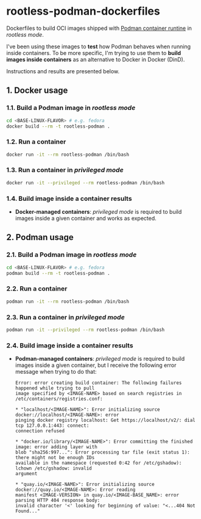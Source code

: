 # rootless-podman-dockerfiles

Dockerfiles to build OCI images shipped with [Podman container
runtine](https://podman.io/) in _rootless mode_.

I've been using these images to __test__ how Podman behaves when running inside
containers. To be more specific, I'm trying to use them to __build images inside
containers__ as an alternative to Docker in Docker (DinD).

Instructions and results are presented below.

## 1. Docker usage

### 1.1. Build a Podman image in _rootless mode_

```sh
cd <BASE-LINUX-FLAVOR> # e.g. fedora
docker build --rm -t rootless-podman .
```

### 1.2. Run a container

```sh
docker run -it --rm rootless-podman /bin/bash
```

### 1.3. Run a container in _privileged mode_

```sh
docker run -it --privileged --rm rootless-podman /bin/bash
```

### 1.4. Build image inside a container results

* __Docker-managed containers__: _privileged mode_ is required to build images
  inside a given container and works as expected.

## 2. Podman usage

### 2.1. Build a Podman image in _rootless mode_

```sh
cd <BASE-LINUX-FLAVOR> # e.g. fedora
podman build --rm -t rootless-podman .
```

### 2.2. Run a container

```sh
podman run -it --rm rootless-podman /bin/bash
```

### 2.3. Run a container in _privileged mode_

```sh
podman run -it --privileged --rm rootless-podman /bin/bash
```

### 2.4. Build image inside a container results

* __Podman-managed containers__: _privileged mode_ is required to build images
  inside a given container, but I receive the following error message when
  trying to do that:

  ```
  Error: error creating build container: The following failures happened while trying to pull
  image specified by <IMAGE-NAME> based on search registries in /etc/containers/registries.conf:

  * "localhost/<IMAGE-NAME>": Error initializing source docker://localhost/<IMAGE-NAME>: error
  pinging docker registry localhost: Get https://localhost/v2/: dial tcp 127.0.0.1:443: connect:
  connection refused

  * "docker.io/library/<IMAGE-NAME>": Error committing the finished image: error adding layer with
  blob "sha256:997...": Error processing tar file (exit status 1): there might not be enough IDs
  available in the namespace (requested 0:42 for /etc/gshadow): lchown /etc/gshadow: invalid
  argument

  * "quay.io/<IMAGE-NAME>": Error initializing source docker://quay.io/<IMAGE-NAME>: Error reading
  manifest <IMAGE-VERSION> in quay.io/<IMAGE-BASE_NAME>: error parsing HTTP 404 response body:
  invalid character '<' looking for beginning of value: "<...404 Not Found..."
  ```
